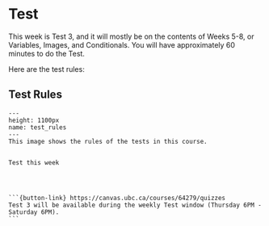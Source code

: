# Test

This week is Test 3, and it will mostly be on the contents of Weeks 5-8, or Variables, Images, and Conditionals.
You will have approximately 60 minutes to do the Test.

Here are the test rules:

## Test Rules

```{figure} ../../images/test_rules.png
---
height: 1100px
name: test_rules
---
This image shows the rules of the tests in this course.
```

````{card} 

Test this week

 


```{button-link} https://canvas.ubc.ca/courses/64279/quizzes
Test 3 will be available during the weekly Test window (Thursday 6PM - Saturday 6PM).
```
````